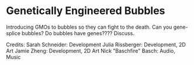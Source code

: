 # Genetically Engineered Bubbles

Introducing GMOs to bubbles so they can fight to the death. Can you gene-splice bubbles? Do bubbles have genes???? Discuss.

Credits:
Sarah Schneider: Development
Julia Rissberger: Development, 2D Art
Jamie Zheng: Development, 2D Art
Nick "Baschfire" Basch: Audio, Music
